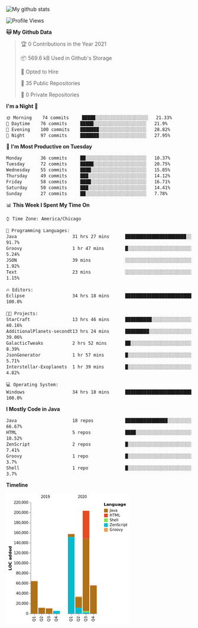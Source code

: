 ![My github stats](https://github-readme-stats.vercel.app/api?username=romvoid95&theme=gruvbox&include_all_commits=true&show_icons=true")

<!--START_SECTION:waka-->
![Profile Views](http://img.shields.io/badge/Profile%20Views-3-blue)

**🐱 My Github Data** 

> 🏆 0 Contributions in the Year 2021
 > 
> 📦 569.6 kB Used in Github's Storage 
 > 
> 💼 Opted to Hire
 > 
> 📜 35 Public Repositories 
 > 
> 🔑 0 Private Repositories  
 > 
**I'm a Night 🦉** 

```text
🌞 Morning    74 commits     █████░░░░░░░░░░░░░░░░░░░░   21.33% 
🌆 Daytime    76 commits     █████░░░░░░░░░░░░░░░░░░░░   21.9% 
🌃 Evening    100 commits    ███████░░░░░░░░░░░░░░░░░░   28.82% 
🌙 Night      97 commits     ███████░░░░░░░░░░░░░░░░░░   27.95%

```
📅 **I'm Most Productive on Tuesday** 

```text
Monday       36 commits     ██░░░░░░░░░░░░░░░░░░░░░░░   10.37% 
Tuesday      72 commits     █████░░░░░░░░░░░░░░░░░░░░   20.75% 
Wednesday    55 commits     ████░░░░░░░░░░░░░░░░░░░░░   15.85% 
Thursday     49 commits     ███░░░░░░░░░░░░░░░░░░░░░░   14.12% 
Friday       58 commits     ████░░░░░░░░░░░░░░░░░░░░░   16.71% 
Saturday     50 commits     ███░░░░░░░░░░░░░░░░░░░░░░   14.41% 
Sunday       27 commits     ██░░░░░░░░░░░░░░░░░░░░░░░   7.78%

```


📊 **This Week I Spent My Time On** 

```text
⌚︎ Time Zone: America/Chicago

💬 Programming Languages: 
Java                     31 hrs 27 mins      ███████████████████████░░   91.7% 
Groovy                   1 hr 47 mins        █░░░░░░░░░░░░░░░░░░░░░░░░   5.24% 
JSON                     39 mins             ░░░░░░░░░░░░░░░░░░░░░░░░░   1.92% 
Text                     23 mins             ░░░░░░░░░░░░░░░░░░░░░░░░░   1.15%

🔥 Editors: 
Eclipse                  34 hrs 18 mins      █████████████████████████   100.0%

🐱‍💻 Projects: 
StarCraft                13 hrs 46 mins      ██████████░░░░░░░░░░░░░░░   40.16% 
AdditionalPlanets-secondt13 hrs 24 mins      █████████░░░░░░░░░░░░░░░░   39.06% 
GalacticTweaks           2 hrs 52 mins       ██░░░░░░░░░░░░░░░░░░░░░░░   8.39% 
JsonGenerator            1 hr 57 mins        █░░░░░░░░░░░░░░░░░░░░░░░░   5.71% 
Interstellar-Exoplanets  1 hr 39 mins        █░░░░░░░░░░░░░░░░░░░░░░░░   4.82%

💻 Operating System: 
Windows                  34 hrs 18 mins      █████████████████████████   100.0%

```

**I Mostly Code in Java** 

```text
Java                     18 repos            ████████████████░░░░░░░░░   66.67% 
HTML                     5 repos             ████░░░░░░░░░░░░░░░░░░░░░   18.52% 
ZenScript                2 repos             █░░░░░░░░░░░░░░░░░░░░░░░░   7.41% 
Groovy                   1 repo              █░░░░░░░░░░░░░░░░░░░░░░░░   3.7% 
Shell                    1 repo              █░░░░░░░░░░░░░░░░░░░░░░░░   3.7%

```


**Timeline**

![Chart not found](https://raw.githubusercontent.com/ROMVoid95/ROMVoid95/master/charts/bar_graph.png) 


<!--END_SECTION:waka-->
